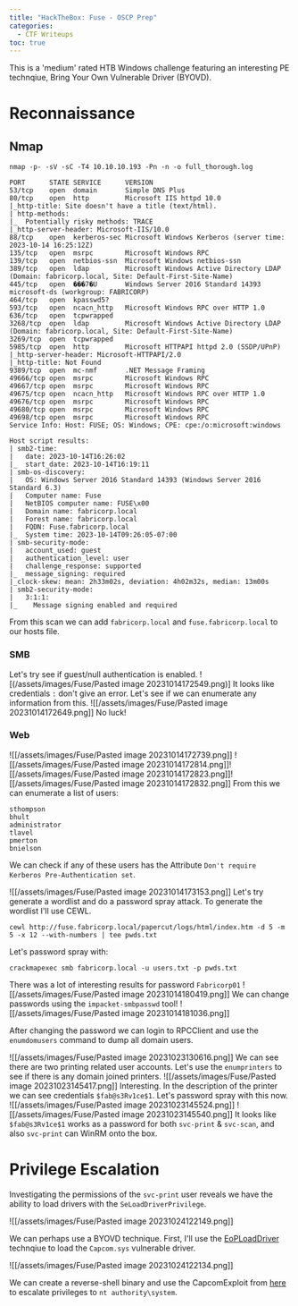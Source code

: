 ```yaml
---
title: "HackTheBox: Fuse - OSCP Prep"
categories:
  - CTF Writeups
toc: true
---
```


This is a 'medium' rated HTB Windows challenge featuring an interesting PE technqiue, Bring Your Own Vulnerable Driver (BYOVD).

# Reconnaissance

## Nmap

`nmap -p- -sV -sC -T4 10.10.10.193 -Pn -n -o full_thorough.log
`
```
PORT      STATE SERVICE      VERSION
53/tcp    open  domain       Simple DNS Plus
80/tcp    open  http         Microsoft IIS httpd 10.0
|_http-title: Site doesn't have a title (text/html).
| http-methods: 
|_  Potentially risky methods: TRACE
|_http-server-header: Microsoft-IIS/10.0
88/tcp    open  kerberos-sec Microsoft Windows Kerberos (server time: 2023-10-14 16:25:12Z)
135/tcp   open  msrpc        Microsoft Windows RPC
139/tcp   open  netbios-ssn  Microsoft Windows netbios-ssn
389/tcp   open  ldap         Microsoft Windows Active Directory LDAP (Domain: fabricorp.local, Site: Default-First-Site-Name)
445/tcp   open  ���7�U       Windows Server 2016 Standard 14393 microsoft-ds (workgroup: FABRICORP)
464/tcp   open  kpasswd5?
593/tcp   open  ncacn_http   Microsoft Windows RPC over HTTP 1.0
636/tcp   open  tcpwrapped
3268/tcp  open  ldap         Microsoft Windows Active Directory LDAP (Domain: fabricorp.local, Site: Default-First-Site-Name)
3269/tcp  open  tcpwrapped
5985/tcp  open  http         Microsoft HTTPAPI httpd 2.0 (SSDP/UPnP)
|_http-server-header: Microsoft-HTTPAPI/2.0
|_http-title: Not Found
9389/tcp  open  mc-nmf       .NET Message Framing
49666/tcp open  msrpc        Microsoft Windows RPC
49667/tcp open  msrpc        Microsoft Windows RPC
49675/tcp open  ncacn_http   Microsoft Windows RPC over HTTP 1.0
49676/tcp open  msrpc        Microsoft Windows RPC
49680/tcp open  msrpc        Microsoft Windows RPC
49698/tcp open  msrpc        Microsoft Windows RPC
Service Info: Host: FUSE; OS: Windows; CPE: cpe:/o:microsoft:windows

Host script results:
| smb2-time: 
|   date: 2023-10-14T16:26:02
|_  start_date: 2023-10-14T16:19:11
| smb-os-discovery: 
|   OS: Windows Server 2016 Standard 14393 (Windows Server 2016 Standard 6.3)
|   Computer name: Fuse
|   NetBIOS computer name: FUSE\x00
|   Domain name: fabricorp.local
|   Forest name: fabricorp.local
|   FQDN: Fuse.fabricorp.local
|_  System time: 2023-10-14T09:26:05-07:00
| smb-security-mode: 
|   account_used: guest
|   authentication_level: user
|   challenge_response: supported
|_  message_signing: required
|_clock-skew: mean: 2h33m02s, deviation: 4h02m32s, median: 13m00s
| smb2-security-mode: 
|   3:1:1: 
|_    Message signing enabled and required
```

From this scan we can add `fabricorp.local` and `fuse.fabricorp.local` to our hosts file.

### SMB
Let's try see if guest/null authentication is enabled.
![(/assets/images/Fuse/Pasted image 20231014172549.png)]
It looks like credentials `:` don't give an error. Let's see if we can enumerate any information from this. ![[/assets/images/Fuse/Pasted image 20231014172649.png]]
No luck!
### Web

![[/assets/images/Fuse/Pasted image 20231014172739.png]]
![[/assets/images/Fuse/Pasted image 20231014172814.png]]![[/assets/images/Fuse/Pasted image 20231014172823.png]]![[/assets/images/Fuse/Pasted image 20231014172832.png]]
From this we can enumerate a list of users:
```
sthompson
bhult
administrator
tlavel
pmerton
bnielson
```

We can check if any of these users has the Attribute `Don't require Kerberos Pre-Authentication set`.

![[/assets/images/Fuse/Pasted image 20231014173153.png]]
Let's try generate a wordlist and do a password spray attack. To generate the wordlist I'll use CEWL.

`cewl http://fuse.fabricorp.local/papercut/logs/html/index.htm -d 5 -m 5 -x 12 --with-numbers | tee pwds.txt`

Let's password spray with:

`crackmapexec smb fabricorp.local -u users.txt -p pwds.txt`

There was a lot of interesting results for password `Fabricorp01`
![[/assets/images/Fuse/Pasted image 20231014180419.png]]
We can change passwords using the `impacket-smbpasswd` tool!
![[/assets/images/Fuse/Pasted image 20231014181036.png]]

After changing the password we can login to RPCClient and use the `enumdomusers` command to dump all domain users.

![[/assets/images/Fuse/Pasted image 20231023130616.png]]
We can see there are two printing related user accounts. Let's use the `enumprinters` to see if there is any domain joined printers.
![[/assets/images/Fuse/Pasted image 20231023145417.png]]
Interesting. In the description of the printer we can see credentials `$fab@s3Rv1ce$1`. Let's password spray with this now.
![[/assets/images/Fuse/Pasted image 20231023145524.png]]
![[/assets/images/Fuse/Pasted image 20231023145540.png]]
It looks like `$fab@s3Rv1ce$1` works as a password for both `svc-print` & `svc-scan`, and also `svc-print` can WinRM onto the box.

# Privilege Escalation

Investigating the permissions of the `svc-print` user reveals we have the ability to load drivers with the `SeLoadDriverPrivilege`. 

![[/assets/images/Fuse/Pasted image 20231024122149.png]]

We can perhaps use a BYOVD technique. First, I'll use the [EoPLoadDriver](https://github.com/TarlogicSecurity/EoPLoadDriver) technqiue to load the `Capcom.sys` vulnerable driver.

![[/assets/images/Fuse/Pasted image 20231024122134.png]]

We can create a reverse-shell binary and use the CapcomExploit from [here](https://github.com/tandasat/ExploitCapcom) to escalate privileges to `nt authority\system`.